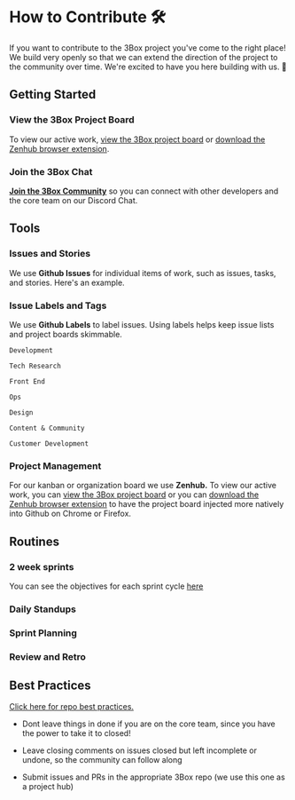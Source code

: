# How to Contribute 🛠️

If you want to contribute to the 3Box project you've come to the right place! We build very openly so that we can extend the direction of the project to the community over time. We're excited to have you here building with us. 🎉

## Getting Started

### View the 3Box Project Board

To view our active work, [view the 3Box project board](https://app.zenhub.com/workspace/o/uport-project/3box/boards?repos=139279908,146687169,146688532,145592766,145133349)
or [download the Zenhub browser extension](https://www.zenhub.com/extension).


### Join the 3Box Chat

[**Join the 3Box Community**](https://mailchi.mp/c671ca2b8093/3box) so you can connect with other developers and the core team on our Discord Chat.

## Tools

### Issues and Stories
We use **Github Issues** for individual items of work, such as issues, tasks, and stories. Here's an example.

### Issue Labels and Tags
We use **Github Labels** to label issues. Using labels helps keep issue lists and project boards skimmable.

`Development`

`Tech Research`

`Front End`

`Ops`

`Design`

`Content & Community`

`Customer Development`


### Project Management
For our kanban or organization board we use **Zenhub.**
To view our active work, you can [view the 3Box project board](https://app.zenhub.com/workspace/o/uport-project/3box/boards?repos=139279908,146687169,146688532,145592766,145133349)
or you can [download the Zenhub browser extension](https://www.zenhub.com/extension) to have the project board injected more natively into Github on Chrome or Firefox.

## Routines

### 2 week sprints
You can see the objectives for each sprint cycle [here](./SPRINTS.md)

### Daily Standups

### Sprint Planning

### Review and Retro

## Best Practices

[Click here for repo best practices.](./REPO-BEST-PRACTICES.md)

* Dont leave things in done if you are on the core team, since you have the power to take it to closed!

* Leave closing comments on issues closed but left incomplete or undone, so the community can follow along

* Submit issues and PRs in the appropriate 3Box repo (we use this one as a project hub)


